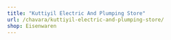 ```yaml
---
title: "Kuttiyil Electric And Plumping Store"
url: /chavara/kuttiyil-electric-and-plumping-store/
shop: Eisenwaren
---
```

